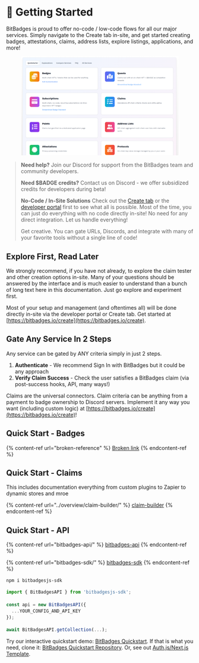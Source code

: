 # 🔨 Getting Started

BitBadges is proud to offer no-code / low-code flows for all our major services. Simply navigate to the Create tab in-site, and get started creating badges, attestations, claims, address lists, explore listings, applications, and more!

<figure><img src="../.gitbook/assets/image (1) (1).png" alt=""><figcaption></figcaption></figure>

> **Need help?** Join our Discord for support from the BitBadges team and community developers.
>
> **Need $BADGE credits?** Contact us on Discord - we offer subsidized credits for developers during beta!
>
> **No-Code / In-Site Solutions** Check out the [Create tab](https://bitbadges.io/create) or the [developer portal](https://bitbadges.io/developer) first to see what all is possible. Most of the time, you can just do everything with no code directly in-site! No need for any direct integration. Let us handle everything!
>
> Get creative. You can gate URLs, Discords, and integrate with many of your favorite tools without a single line of code!

## Explore First, Read Later

We strongly recommend, if you have not already, to explore the claim tester and other creation options in-site. Many of your questions should be answered by the interface and is much easier to understand than a bunch of long text here in this documentation. Just go explore and experiment first.

Most of your setup and management (and oftentimes all) will be done directly in-site via the developer portal or Create tab. Get started at [https://bitbadges.io/create](https://bitbadges.io/create).

## Gate Any Service In 2 Steps

Any service can be gated by ANY criteria simply in just 2 steps.

1. **Authenticate** - We recommend Sign In with BitBadges but it could be any approach
2. **Verify Claim Success** - Check the user satisfies a BitBadges claim (via post-success hooks, API, many ways!)

Claims are the universal connectors. Claim criteria can be anything from a payment to badge ownership to Discord servers. Implement it any way you want (including custom logic) at [https://bitbadges.io/create](https://bitbadges.io/create)!

## Quick Start - Badges

{% content-ref url="broken-reference" %}
[Broken link](broken-reference)
{% endcontent-ref %}

## Quick Start - Claims

This includes documentation everything from custom plugins to Zapier to dynamic stores and mroe

{% content-ref url="../overview/claim-builder/" %}
[claim-builder](../overview/claim-builder/)
{% endcontent-ref %}

## Quick Start - API

{% content-ref url="bitbadges-api/" %}
[bitbadges-api](bitbadges-api/)
{% endcontent-ref %}

{% content-ref url="bitbadges-sdk/" %}
[bitbadges-sdk](bitbadges-sdk/)
{% endcontent-ref %}

```bash
npm i bitbadgesjs-sdk
```

```ts
import { BitBadgesAPI } from 'bitbadgesjs-sdk';

const api = new BitBadgesAPI({
  ...YOUR_CONFIG_AND_API_KEY
});

await BitBadgesAPI.getCollection(...);
```

Try our interactive quickstart demo: [BitBadges Quickstart](https://bitbadges.io/quickstart). If that is what you need, clone it: [BitBadges Quickstart Repository](https://github.com/BitBadges/bitbadges-quickstart). Or, see out [Auth.js/Next.js Template](https://github.com/BitBadges/bitbadges-authjs-example).
